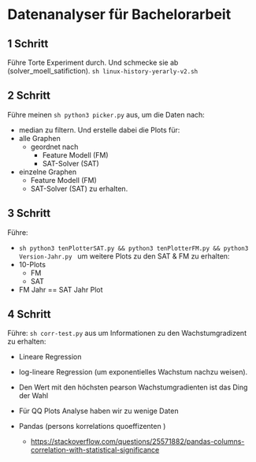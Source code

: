 # Datenanalyser für Bachelorarbeit

## 1 Schritt

Führe Torte Experiment durch.
Und schmecke sie ab (solver_moell_satifiction).
```sh linux-history-yerarly-v2.sh ```

## 2 Schritt

Führe meinen ```sh python3 picker.py``` aus, um die Daten nach:
- median
zu filtern.
Und erstelle dabei die Plots für:
- alle Graphen
    - geordnet nach
        - Feature Modell (FM)
        - SAT-Solver (SAT)
- einzelne Graphen
    - Feature Modell (FM)
    - SAT-Solver (SAT)
zu erhalten.

## 3 Schritt

Führe: 
- ```sh python3 tenPlotterSAT.py && python3 tenPlotterFM.py && python3 Version-Jahr.py ```
um weitere Plots zu den SAT & FM zu erhalten:
- 10-Plots 
    - FM
    - SAT
- FM Jahr == SAT Jahr Plot


## 4 Schritt

Führe: 
```sh corr-test.py``` 
aus um Informationen zu den Wachstumgradizent zu erhalten:
- Lineare Regression
- log-lineare Regression (um exponentielles Wachstum nachzu weisen).
- Den Wert mit den höchsten pearson Wachstumgradienten ist das Ding der Wahl
- Für QQ Plots Analyse haben wir zu wenige Daten


- Pandas (persons korrelations quoeffizenten )
  - https://stackoverflow.com/questions/25571882/pandas-columns-correlation-with-statistical-significance